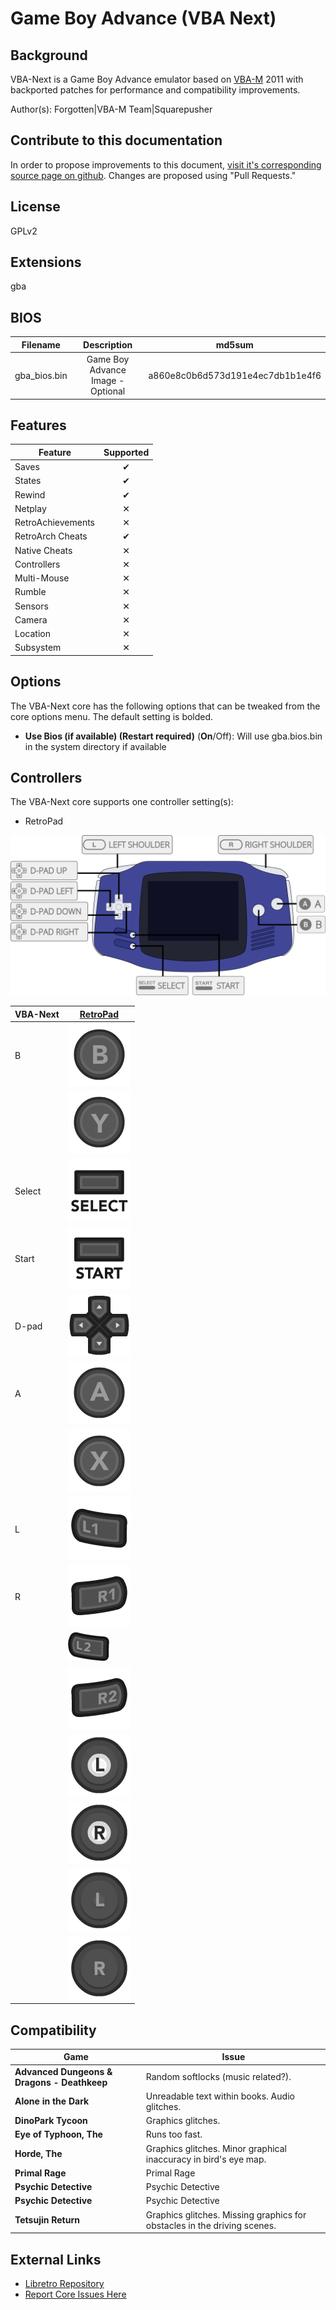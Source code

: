 # Game Boy Advance (VBA Next)

## Background

VBA-Next is a Game Boy Advance emulator based on [VBA-M](https://wiki.libretro.com/index.php?title=VBA-M) 2011 with backported patches for performance and compatibility improvements.

Author(s): Forgotten|VBA-M Team|Squarepusher

## Contribute to this documentation

In order to propose improvements to this document, [visit it's corresponding source page on github](https://github.com/libretro/docs/tree/master/docs/library/vba_next.md). Changes are proposed using "Pull Requests."

## License

GPLv2

## Extensions

gba

## BIOS

|   Filename    |    Description        |              md5sum              |
|:-------------:|:---------------------:|:--------------------------------:|
|gba_bios.bin   |Game Boy Advance Image - Optional | a860e8c0b6d573d191e4ec7db1b1e4f6 |

## Features

| Feature           | Supported |
|-------------------|:---------:|
| Saves             | ✔         |
| States            | ✔         |
| Rewind            | ✔         |
| Netplay           | ✕         |
| RetroAchievements | ✕         |
| RetroArch Cheats  | ✔         |
| Native Cheats     | ✕         |
| Controllers       | ✕         |
| Multi-Mouse       | ✕         |
| Rumble            | ✕         |
| Sensors           | ✕         |
| Camera            | ✕         |
| Location          | ✕         |
| Subsystem         | ✕         |

## Options

The VBA-Next core has the following options that can be tweaked from the core options menu. The default setting is bolded.

- **Use Bios (if available) (Restart required)** (**On**/Off): Will use gba.bios.bin in the system directory if available

## Controllers

The VBA-Next core supports one controller setting(s):

* RetroPad

![vba_next_retropad](images/Controllers/vba_next_retropad.png)

| VBA-Next  | [RetroPad](RetroPad)                                           |
|-----------|----------------------------------------------------------------|
| B         | ![RetroPad_B](images/RetroPad/Retro_B_Round.png)               |
|           | ![RetroPad_Y](images/RetroPad/Retro_Y_Round.png)               |
| Select    | ![RetroPad_Select](images/RetroPad/Retro_Select.png)           |
| Start     | ![RetroPad_Start](images/RetroPad/Retro_Start.png)             |
| D-pad     | ![RetroPad_Dpad](images/RetroPad/Retro_Dpad.png)               |
| A         | ![RetroPad_A](images/RetroPad/Retro_A_Round.png)               |
|           | ![RetroPad_X](images/RetroPad/Retro_X_Round.png)               |
| L         | ![RetroPad_L1](images/RetroPad/Retro_L1.png)                   |
| R         | ![RetroPad_R1](images/RetroPad/Retro_R1.png)                   |
|           | ![RetroPad_L2](images/RetroPad/Retro_L2_Temp.png)              |
|           | ![RetroPad_R2](images/RetroPad/Retro_R2.png)                   |
|           | ![RetroPad_L3](images/RetroPad/Retro_L3.png)                   |
|           | ![RetroPad_R3](images/RetroPad/Retro_R3.png)                   |
|           | ![RetroPad_Left_Stick](images/RetroPad/Retro_Left_Stick.png)   |
|           | ![RetroPad_Right_Stick](images/RetroPad/Retro_Right_Stick.png) |

## Compatibility

| Game                                  | Issue                          |
|---------------------------------------|--------------------------------|
|**Advanced Dungeons & Dragons - Deathkeep**| Random softlocks (music related?). |
|**Alone in the Dark**|Unreadable text within books. Audio glitches. |
|**DinoPark Tycoon**| 	Graphics glitches. |
|**Eye of Typhoon, The**| 	Runs too fast. |
|**Horde, The**| 	Graphics glitches. Minor graphical inaccuracy in bird's eye map. |
|**Primal Rage**|Primal Rage|
|**Psychic Detective**|Psychic Detective|
|**Psychic Detective**|Psychic Detective|
|**Tetsujin Return**| 	Graphics glitches. Missing graphics for obstacles in the driving scenes. |

## External Links

* [Libretro Repository](https://github.com/libretro/vba-next)
* [Report Core Issues Here](https://github.com/libretro/libretro-meta/issues)
